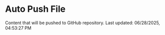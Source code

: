 # Auto Push File

Content that will be pushed to GitHub repository.
Last updated: 06/28/2025, 04:53:27 PM